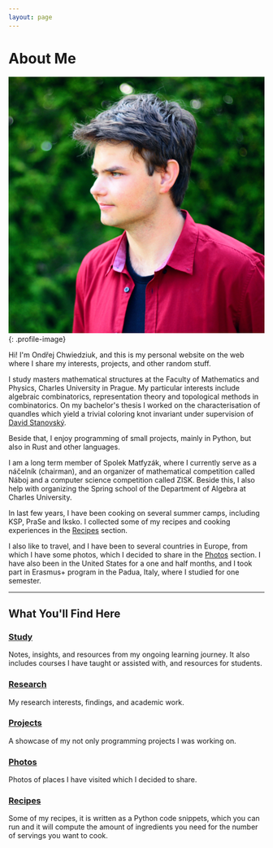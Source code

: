 ```yaml
---
layout: page
---
```


# About Me

![Ondřej Chwiedziuk](/assets/images/profile.jpg){: .profile-image}

Hi! I'm Ondřej Chwiedziuk, and this is my personal website on the web where I share my interests, projects, and other random stuff.

I study masters mathematical structures at the Faculty of Mathematics and Physics, Charles University in Prague. My particular interests include algebraic combinatorics, representation theory and topological methods in combinatorics. On my bachelor's thesis I worked on the characterisation of quandles which yield a trivial coloring knot invariant under supervision of [David Stanovský](https://www.karlin.mff.cuni.cz/~stanovsk/).

Beside that, I enjoy programming of small projects, mainly in Python, but also in Rust and other languages.

I am a long term member of Spolek Matfyzák, where I currently serve as a náčelník (chairman), and an organizer of mathematical competition called Náboj and a computer science competition called ZISK. Beside this, I also help with organizing the Spring school of the Department of Algebra at Charles University.

In last few years, I have been cooking on several summer camps, including KSP, PraSe and Iksko. I collected some of my recipes and cooking experiences in the [Recipes](/recipes/) section.

I also like to travel, and I have been to several countries in Europe, from which I have some photos, which I decided to share in the [Photos](/photos/) section. I have also been in the United States for a one and half months, and I took part in Erasmus+ program in the Padua, Italy, where I studied for one semester.

---

## What You'll Find Here

### <span class="button">[Study](/study/)</span>
Notes, insights, and resources from my ongoing learning journey. It also includes courses I have taught or assisted with, and resources for students.

### <span class="button">[Research](/research/)</span>
My research interests, findings, and academic work.

### <span class="button">[Projects](/projects/)</span>
A showcase of my not only programming projects I was working on.

### <span class="button">[Photos](/photos/)</span>
Photos of places I have visited which I decided to share.

### <span class="button">[Recipes](/recipes/)</span>
Some of my recipes, it is written as a Python code snippets, which you can run and it will compute the amount of ingredients you need for the number of servings you want to cook. 
